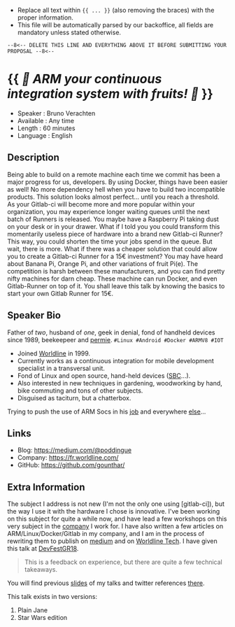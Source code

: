 * Replace all text within `{{ ... }}` (also removing the braces) with the proper information.
* This file will be automatically parsed by our backoffice, all fields are mandatory unless stated otherwise.

`--8<-- DELETE THIS LINE AND EVERYTHING ABOVE IT BEFORE SUBMITTING YOUR PROPOSAL --8<--`

{{ _🍊 ARM your continuous integration system with fruits! 🍌_ }}
=========================

* Speaker   : Bruno Verachten
* Available : Any time
* Length    : 60 minutes
* Language  : English

Description
-----------

Being able to build on a remote machine each time we commit has been a major progress for us, developers.
By using Docker, things have been easier as well! No more dependency hell when you have to build two incompatible products.
This solution looks almost perfect… until you reach a threshold.
As your Gitlab-ci will become more and more popular within your organization, you may experience longer waiting queues until the next batch of Runners is released.
You maybe have a Raspberry Pi taking dust on your desk or in your drawer.
What if I told you you could transform this momentarily useless piece of hardware into a brand new Gitlab-ci Runner? This way, you could shorten the time your jobs spend in the queue.
But wait, there is more. What if there was a cheaper solution that could allow you to create a Gitlab-ci Runner for a 15€ investment? You may have heard about Banana Pi, Orange Pi, and other variations of fruit Pi(e). The competition is harsh between these manufacturers, and you can find pretty nifty machines for darn cheap. These machine can run Docker, and even Gitlab-Runner on top of it.
You shall leave this talk by knowing the basics to start your own Gitlab Runner for 15€.

Speaker Bio
-----------

Father of *two*, husband of *one*, geek in denial, fond of handheld devices since 1989, beekeepeer and [permie].
`#Linux #Android #Docker #ARMV8 #IOT`

* Joined [Worldline] in 1999.
* Currently works as a continuous integration for mobile development specialist in a transversal unit. 
* Fond of Linux and open source, hand-held devices ([SBC]...).
* Also interested in new techniques in gardening, woodworking by hand, bike commuting and tons of other subjects.
* Disguised as taciturn, but a chatterbox.

Trying to push the use of ARM Socs in his [job] and everywhere [else]...

[permie]: https://www.credential.net/5ufvm4zp
[Worldline]: https://worldline.com/
[SBC]: https://www.armbian.com/download/
[else]: https://github.com/gounthar
[job]: https://github.com/WorksOnArm/cluster/issues/81

Links
-----

* Blog: https://medium.com/@poddingue
* Company: https://fr.worldline.com/
* GitHub: https://github.com/gounthar/

Extra Information
-----------------

The subject I address is not new (I'm not the only one using [gitlab-ci]), but the way I use it with the hardware I chose is innovative. 
I've been working on this subject for quite a while now, and have lead a few workshops on this very subject in the [company] I work for.
I have also written a few articles on ARM/Linux/Docker/Gitlab in my company, and I am in the process of rewriting them to publish on [medium] and on [Worldline Tech].
I have given this talk at [DevFestGR18].

> This is a feedback on experience, but there are quite a few technical takeaways.

[DevFestGR18]:https://heraklion.googledevelopers.gr/devfest-greece-2018/
[company]: https://worldline.com/
[medium]: https://medium.com/@poddingue
[Worldline Tech]: https://blog.worldline.tech/

You will find previous [slides] of my talks and twitter references [there].

This talk exists in two versions:

 1. Plain Jane
 2. Star Wars edition

[there]:https://twitter.com/i/moments/1050320228901707776
[DevFestGR18]:https://heraklion.googledevelopers.gr/devfest-greece-2018/#rockstars
[LinuxLab]:https://2018.linux-lab.it/speakers/
[slides]:https://speakerdeck.com/gounthar
[talk]: https://twitter.com/i/moments/1014591620841340929
[Techforum eXplore]: https://twitter.com/hashtag/TexWL18?src=hash
[OpenSTF]: https://github.com/openstf/stf
